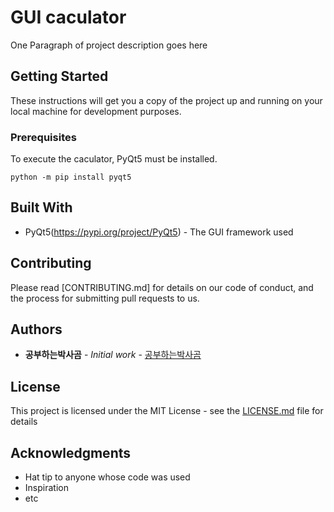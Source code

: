 # GUI caculator
One Paragraph of project description goes here

## Getting Started

These instructions will get you a copy of the project up and running on your local machine for development purposes.

### Prerequisites

To execute the caculator, PyQt5 must be installed.

```
python -m pip install pyqt5
```

## Built With

* PyQt5(https://pypi.org/project/PyQt5) - The GUI framework used

## Contributing

Please read [CONTRIBUTING.md] for details on our code of conduct, and the process for submitting pull requests to us.

## Authors

* **공부하는박사곰** - *Initial work* - [공부하는박사곰](https://studyingrabbit.tistory.com/23)

## License

This project is licensed under the MIT License - see the [LICENSE.md](LICENSE.md) file for details

## Acknowledgments

* Hat tip to anyone whose code was used
* Inspiration
* etc
